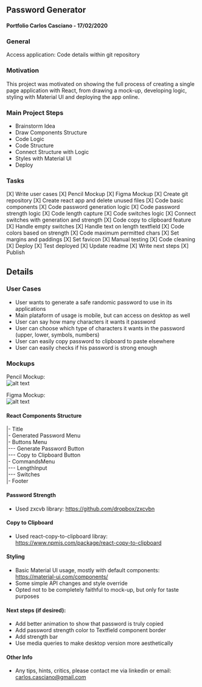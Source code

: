 ## Password Generator
#### Portfolio Carlos Casciano - 17/02/2020

### General
Access application:
Code details within git repository

### Motivation

This project was motivated on showing the full process of creating a single page application with React, from drawing a mock-up, developing logic, styling with Material UI and deploying the app online.


### Main Project Steps
- Brainstorm Idea
- Draw Components Structure
- Code Logic
- Code Structure
- Connect Structure with Logic
- Styles with Material UI
- Deploy

### Tasks

[X] Write user cases
[X] Pencil Mockup
[X] Figma Mockup
[X] Create git repository
[X] Create react app and delete unused files
[X] Code basic components
[X] Code password generation logic
[X] Code password strength logic
[X] Code length capture
[X] Code switches logic
[X] Connect switches with generation and strength
[X] Code copy to clipboard feature
[X] Handle empty switches
[X] Handle text on length textfield
[X] Code colors based on strength
[X] Code maximum permitted chars
[X] Set margins and paddings
[X] Set favicon
[X] Manual testing
[X] Code cleaning
[X] Deploy
[X] Test deployed
[X] Update readme
[X] Write next steps
[X] Publish

## Details

### User Cases

- User wants to generate a safe randomic password to use in its applications
- Main plataform of usage is mobile, but can access on desktop as well
- User can say how many characters it wants it password
- User can choose which type of characters it wants in the password (upper, lower, symbols, numbers)
- User can easily copy password to clipboard to paste elsewhere
- User can easily checks if his password is strong enough

### Mockups

Pencil Mockup:  
![alt text](https://i.imgur.com/XWqNURUm.jpg "Drawing Mockup")
  
Figma Mockup:  
![alt text](https://i.imgur.com/hnb5zlDm.png "Drawing Mockup")


#### React Components Structure
|- Title  
|- Generated Password Menu  
|- Buttons Menu  
|--- Generate Password Button  
|--- Copy to Clipboard Button  
|- CommandsMenu  
|--- LengthInput  
|--- Switches  
|- Footer  

#### Password Strength

- Used zxcvb library: https://github.com/dropbox/zxcvbn

#### Copy to Clipboard

- Used react-copy-to-clipboard libray: https://www.npmjs.com/package/react-copy-to-clipboard

#### Styling

- Basic Material UI usage, mostly with default components: https://material-ui.com/components/
- Some simple API changes and style override
- Opted not to be completely faithful to mock-up, but only for taste purposes


#### Next steps (if desired):

- Add better animation to show that password is truly copied
- Add password strength color to Textfield component border
- Add strength bar
- Use media queries to make desktop version more aesthetically

#### Other Info

- Any tips, hints, critics, please contact me via linkedin or email: carlos.casciano@gmail.com

